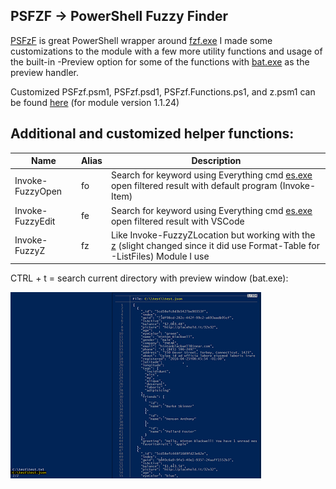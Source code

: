 ## PSFZF -> PowerShell Fuzzy Finder

[PSFzF](https://github.com/kelleyma49/PSFzf) is great PowerShell wrapper around [fzf.exe](https://github.com/junegunn) I made some customizations to the module with a few more utility functions and usage of the built-in -Preview option for some of the functions with [bat.exe](https://github.com/sharkdp/bat) as the preview handler.

Customized PSFzf.psm1, PSFzf.psd1, PSFzf.Functions.ps1, and z.psm1 can be found [here](https://github.com/DBremen/MyPowerShellSetup/blob/master/PSFzf) (for module version 1.1.24)

## Additional and customized helper functions:

| Name | Alias | Description |
| --- | --- | --- |
| Invoke-FuzzyOpen | fo | Search for keyword using Everything cmd [es.exe](https://www.voidtools.com/downloads/#cli) open filtered result with default program (Invoke-Item) |
| Invoke-FuzzyEdit | fe | Search for keyword using Everything cmd [es.exe](https://www.voidtools.com/downloads/#cli) open filtered result with VSCode |
| Invoke-FuzzyZ | fz | Like Invoke-FuzzyZLocation but working with the [z](https://github.com/vincpa/z) (slight changed since it did use Format-Table for -ListFiles) Module I use |


CTRL + t = search current directory with preview window (bat.exe):


![image](https://github.com/DBremen/MyPowerShellSetup/raw/master/screens/ctrltscreen.PNG)
        
